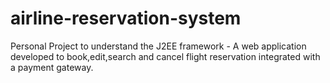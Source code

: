 # airline-reservation-system
Personal Project to understand the J2EE framework - A web application developed to book,edit,search and cancel flight reservation integrated with a payment gateway.
